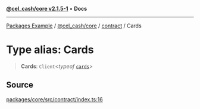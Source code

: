 [**@cel_cash/core v2.1.5-1**](../../README.md) • **Docs**

***

[Packages Example](../../../../README.md) / [@cel\_cash/core](../../README.md) / [contract](../README.md) / Cards

# Type alias: Cards

> **Cards**: `Client`\<*typeof* [`cards`](../variables/cards.md)\>

## Source

[packages/core/src/contract/index.ts:16](https://github.com/Pyxlab/celcash/blob/a34e89ae69c9dcb41ba66226cb05c8c8b83b7cf4/packages/core/src/contract/index.ts#L16)
